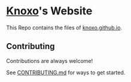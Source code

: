 
# [Knoxo](https://github.com/Knoxo)'s Website 

This Repo contains the files of [knoxo.github.io](https://knoxo.github.io).


## Contributing

Contributions are always welcome!

See [CONTRIBUTING.md](#) for ways to get started.


  
